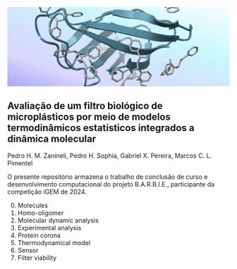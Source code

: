 <!-- ![barbie-project](barbie-project.png) -->

![header](header.png)

<!-- <div style='font-size: 18px'>Avaliação de um filtro biológico de microplásticos por meio de modelos termodinâmicos estatísticos integrados a dinâmica molecular</div> -->

## Avaliação de um filtro biológico de microplásticos por meio de modelos termodinâmicos estatísticos integrados a dinâmica molecular

Pedro H. M. Zanineli, Pedro H. Sophia, Gabriel X. Pereira, Marcos C. L. Pimentel

O presente repositório armazena o trabalho de conclusão de curso e desenvolvimento computacional do projeto B.A.R.B.I.E., participante da competição iGEM de 2024.

0. Molecules
1. Homo-oligomer
2. Molecular dynamic analysis
3. Experimental analysis
4. Protein corona
5. Thermodynamical model
6. Sensor
7. Filter viability
